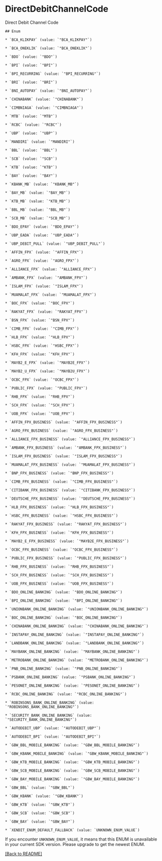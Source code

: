 # DirectDebitChannelCode
Direct Debit Channel Code

    ## Enum
    
    * `BCA_KLIKPAY` (value: `"BCA_KLIKPAY"`)
    
    * `BCA_ONEKLIK` (value: `"BCA_ONEKLIK"`)
    
    * `BDO` (value: `"BDO"`)
    
    * `BPI` (value: `"BPI"`)
    
    * `BPI_RECURRING` (value: `"BPI_RECURRING"`)
    
    * `BRI` (value: `"BRI"`)
    
    * `BNI_AUTOPAY` (value: `"BNI_AUTOPAY"`)
    
    * `CHINABANK` (value: `"CHINABANK"`)
    
    * `CIMBNIAGA` (value: `"CIMBNIAGA"`)
    
    * `MTB` (value: `"MTB"`)
    
    * `RCBC` (value: `"RCBC"`)
    
    * `UBP` (value: `"UBP"`)
    
    * `MANDIRI` (value: `"MANDIRI"`)
    
    * `BBL` (value: `"BBL"`)
    
    * `SCB` (value: `"SCB"`)
    
    * `KTB` (value: `"KTB"`)
    
    * `BAY` (value: `"BAY"`)
    
    * `KBANK_MB` (value: `"KBANK_MB"`)
    
    * `BAY_MB` (value: `"BAY_MB"`)
    
    * `KTB_MB` (value: `"KTB_MB"`)
    
    * `BBL_MB` (value: `"BBL_MB"`)
    
    * `SCB_MB` (value: `"SCB_MB"`)
    
    * `BDO_EPAY` (value: `"BDO_EPAY"`)
    
    * `UBP_EADA` (value: `"UBP_EADA"`)
    
    * `UBP_DEBIT_PULL` (value: `"UBP_DEBIT_PULL"`)
    
    * `AFFIN_FPX` (value: `"AFFIN_FPX"`)
    
    * `AGRO_FPX` (value: `"AGRO_FPX"`)
    
    * `ALLIANCE_FPX` (value: `"ALLIANCE_FPX"`)
    
    * `AMBANK_FPX` (value: `"AMBANK_FPX"`)
    
    * `ISLAM_FPX` (value: `"ISLAM_FPX"`)
    
    * `MUAMALAT_FPX` (value: `"MUAMALAT_FPX"`)
    
    * `BOC_FPX` (value: `"BOC_FPX"`)
    
    * `RAKYAT_FPX` (value: `"RAKYAT_FPX"`)
    
    * `BSN_FPX` (value: `"BSN_FPX"`)
    
    * `CIMB_FPX` (value: `"CIMB_FPX"`)
    
    * `HLB_FPX` (value: `"HLB_FPX"`)
    
    * `HSBC_FPX` (value: `"HSBC_FPX"`)
    
    * `KFH_FPX` (value: `"KFH_FPX"`)
    
    * `MAYB2_E_FPX` (value: `"MAYB2E_FPX"`)
    
    * `MAYB2_U_FPX` (value: `"MAYB2U_FPX"`)
    
    * `OCBC_FPX` (value: `"OCBC_FPX"`)
    
    * `PUBLIC_FPX` (value: `"PUBLIC_FPX"`)
    
    * `RHB_FPX` (value: `"RHB_FPX"`)
    
    * `SCH_FPX` (value: `"SCH_FPX"`)
    
    * `UOB_FPX` (value: `"UOB_FPX"`)
    
    * `AFFIN_FPX_BUSINESS` (value: `"AFFIN_FPX_BUSINESS"`)
    
    * `AGRO_FPX_BUSINESS` (value: `"AGRO_FPX_BUSINESS"`)
    
    * `ALLIANCE_FPX_BUSINESS` (value: `"ALLIANCE_FPX_BUSINESS"`)
    
    * `AMBANK_FPX_BUSINESS` (value: `"AMBANK_FPX_BUSINESS"`)
    
    * `ISLAM_FPX_BUSINESS` (value: `"ISLAM_FPX_BUSINESS"`)
    
    * `MUAMALAT_FPX_BUSINESS` (value: `"MUAMALAT_FPX_BUSINESS"`)
    
    * `BNP_FPX_BUSINESS` (value: `"BNP_FPX_BUSINESS"`)
    
    * `CIMB_FPX_BUSINESS` (value: `"CIMB_FPX_BUSINESS"`)
    
    * `CITIBANK_FPX_BUSINESS` (value: `"CITIBANK_FPX_BUSINESS"`)
    
    * `DEUTSCHE_FPX_BUSINESS` (value: `"DEUTSCHE_FPX_BUSINESS"`)
    
    * `HLB_FPX_BUSINESS` (value: `"HLB_FPX_BUSINESS"`)
    
    * `HSBC_FPX_BUSINESS` (value: `"HSBC_FPX_BUSINESS"`)
    
    * `RAKYAT_FPX_BUSINESS` (value: `"RAKYAT_FPX_BUSINESS"`)
    
    * `KFH_FPX_BUSINESS` (value: `"KFH_FPX_BUSINESS"`)
    
    * `MAYB2_E_FPX_BUSINESS` (value: `"MAYB2E_FPX_BUSINESS"`)
    
    * `OCBC_FPX_BUSINESS` (value: `"OCBC_FPX_BUSINESS"`)
    
    * `PUBLIC_FPX_BUSINESS` (value: `"PUBLIC_FPX_BUSINESS"`)
    
    * `RHB_FPX_BUSINESS` (value: `"RHB_FPX_BUSINESS"`)
    
    * `SCH_FPX_BUSINESS` (value: `"SCH_FPX_BUSINESS"`)
    
    * `UOB_FPX_BUSINESS` (value: `"UOB_FPX_BUSINESS"`)
    
    * `BDO_ONLINE_BANKING` (value: `"BDO_ONLINE_BANKING"`)
    
    * `BPI_ONLINE_BANKING` (value: `"BPI_ONLINE_BANKING"`)
    
    * `UNIONBANK_ONLINE_BANKING` (value: `"UNIONBANK_ONLINE_BANKING"`)
    
    * `BOC_ONLINE_BANKING` (value: `"BOC_ONLINE_BANKING"`)
    
    * `CHINABANK_ONLINE_BANKING` (value: `"CHINABANK_ONLINE_BANKING"`)
    
    * `INSTAPAY_ONLINE_BANKING` (value: `"INSTAPAY_ONLINE_BANKING"`)
    
    * `LANDBANK_ONLINE_BANKING` (value: `"LANDBANK_ONLINE_BANKING"`)
    
    * `MAYBANK_ONLINE_BANKING` (value: `"MAYBANK_ONLINE_BANKING"`)
    
    * `METROBANK_ONLINE_BANKING` (value: `"METROBANK_ONLINE_BANKING"`)
    
    * `PNB_ONLINE_BANKING` (value: `"PNB_ONLINE_BANKING"`)
    
    * `PSBANK_ONLINE_BANKING` (value: `"PSBANK_ONLINE_BANKING"`)
    
    * `PESONET_ONLINE_BANKING` (value: `"PESONET_ONLINE_BANKING"`)
    
    * `RCBC_ONLINE_BANKING` (value: `"RCBC_ONLINE_BANKING"`)
    
    * `ROBINSONS_BANK_ONLINE_BANKING` (value: `"ROBINSONS_BANK_ONLINE_BANKING"`)
    
    * `SECURITY_BANK_ONLINE_BANKING` (value: `"SECURITY_BANK_ONLINE_BANKING"`)
    
    * `AUTODEBIT_UBP` (value: `"AUTODEBIT_UBP"`)
    
    * `AUTODEBIT_BPI` (value: `"AUTODEBIT_BPI"`)
    
    * `GBW_BBL_MOBILE_BANKING` (value: `"GBW_BBL_MOBILE_BANKING"`)
    
    * `GBW_KBANK_MOBILE_BANKING` (value: `"GBW_KBANK_MOBILE_BANKING"`)
    
    * `GBW_KTB_MOBILE_BANKING` (value: `"GBW_KTB_MOBILE_BANKING"`)
    
    * `GBW_SCB_MOBILE_BANKING` (value: `"GBW_SCB_MOBILE_BANKING"`)
    
    * `GBW_BAY_MOBILE_BANKING` (value: `"GBW_BAY_MOBILE_BANKING"`)
    
    * `GBW_BBL` (value: `"GBW_BBL"`)
    
    * `GBW_KBANK` (value: `"GBW_KBANK"`)
    
    * `GBW_KTB` (value: `"GBW_KTB"`)
    
    * `GBW_SCB` (value: `"GBW_SCB"`)
    
    * `GBW_BAY` (value: `"GBW_BAY"`)
    
    * `XENDIT_ENUM_DEFAULT_FALLBACK` (value: `UNKNOWN_ENUM_VALUE`)

If you encounter `UNKNOWN_ENUM_VALUE`, it means that this ENUM is unavailable in your current SDK version. Please upgrade to get the newest ENUM.

[[Back to README]](../../README.md)


